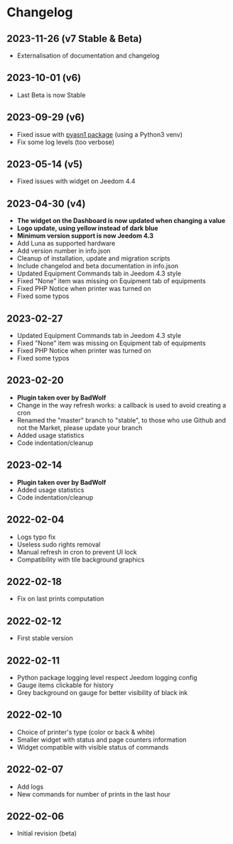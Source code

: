 # Changelog

## 2023-11-26 (v7 Stable & Beta)
- Externalisation of documentation and changelog

## 2023-10-01 (v6)
- Last Beta is now Stable

## 2023-09-29 (v6)
- Fixed issue with [pyasn1 package](https://community.jeedom.com/t/107671) (using a Python3 venv)
- Fix some log levels (too verbose)

## 2023-05-14 (v5)
- Fixed issues with widget on Jeedom 4.4

## 2023-04-30 (v4)
- **The widget on the Dashboard is now updated when changing a value**
- **Logo update, using yellow instead of dark blue**
- **Minimum version support is now Jeedom 4.3**
- Add Luna as supported hardware
- Add version number in info.json
- Cleanup of installation, update and migration scripts
- Include changelod and beta documentation in info.json
- Updated Equipment Commands tab in Jeedom 4.3 style
- Fixed "None" item was missing on Equipment tab of equipments
- Fixed PHP Notice when printer was turned on
- Fixed some typos

## 2023-02-27
- Updated Equipment Commands tab in Jeedom 4.3 style
- Fixed "None" item was missing on Equipment tab of equipments
- Fixed PHP Notice when printer was turned on
- Fixed some typos

## 2023-02-20
- **Plugin taken over by BadWolf**
- Change in the way refresh works: a callback is used to avoid creating a cron
- Renamed the "master" branch to "stable", to those who use Github and not the Market, please update your branch
- Added usage statistics
- Code indentation/cleanup

## 2023-02-14
- **Plugin taken over by BadWolf**
- Added usage statistics
- Code indentation/cleanup

## 2022-02-04
- Logs typo fix
- Useless sudo rights removal
- Manual refresh in cron to prevent UI lock
- Compatibility with tile background graphics

## 2022-02-18
- Fix on last prints computation

## 2022-02-12
- First stable version

## 2022-02-11
- Python package logging level respect Jeedom logging config
- Gauge items clickable for history
- Grey background on gauge for better visibility of black ink

## 2022-02-10
- Choice of printer's type (color or back & white)
- Smaller widget with status and page counters information
- Widget compatible with visible status of commands

## 2022-02-07
- Add logs
- New commands for number of prints in the last hour

## 2022-02-06
- Initial revision (beta)
